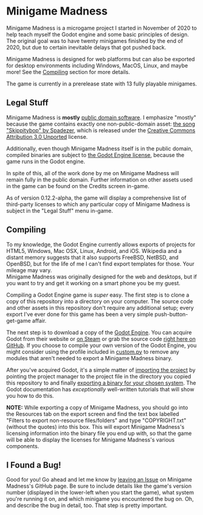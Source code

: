 Minigame Madness
================

Minigame Madness is a microgame project I started in November of 2020 to help
teach myself the Godot engine and some basic principles of design.  The
original goal was to have twenty minigames finished by the end of 2020, but
due to certain inevitable delays that got pushed back.

Minigame Madness is designed for web platforms but can also be exported for
desktop environments including Windows, MacOS, Linux, and maybe more!  See the
[Compiling] section for more details.

[Compiling]: #compiling

The game is currently in a prerelease state with 13 fully playable minigames.

Legal Stuff
-----------

Minigame Madness is **mostly** [public domain software].  I
emphasize "mostly" because the game contains exactly one non-public-domain
asset: [the song "Skippitybop" by Spadezer], which is released under the
[Creative Commons Attribution 3.0 Unported] license.

Additionally, even though Minigame Madness itself is in the public domain,
compiled binaries are subject to [the Godot Engine license], because the game
runs in the Godot engine.

In spite of this, all of the work done by me on Minigame Madness will remain
fully in the public domain.  Further information on other assets used in the
game can be found on the Credits screen in-game.

As of version 0.12.2-alpha, the game will display a comprehensive list of
third-party licenses to which any particular copy of Minigame Madness is
subject in the "Legal Stuff" menu in-game.

[public domain software]: LICENSE

[the song "Skippitybop" by Spadezer]: https://www.newgrounds.com/audio/listen/944805

[Creative Commons Attribution 3.0 Unported]: https://creativecommons.org/licenses/by/3.0/

[the Godot Engine license]: https://godotengine.org/license

Compiling
---------

To my knowledge, the Godot Engine currently allows exports of projects for
HTML5, Windows, Mac OSX, Linux, Android, and iOS.  Wikipedia and a distant
memory suggests that it also supports FreeBSD, NetBSD, and OpenBSD, but for
the life of me I can't find export templates for those.  Your mileage may
vary.  
Minigame Madness was originally designed for the web and desktops, but if you
want to try and get it working on a smart phone you be my guest.

Compiling a Godot Engine game is _super_ easy.  The first step is to clone a
copy of this repository into a directory on your computer.  The source code
and other assets in this repository don't require any additional setup; every
export I've ever done for this game has been a very simple
push-button-get-game affair.

The next step is to download a copy of the [Godot Engine].  You can acquire
Godot from their website or [on Steam] or grab the source code
[right here on GitHub].  If you choose to compile your own version of the
Godot Engine, you might consider using the profile included in [custom.py] to
remove any modules that aren't needed to export a Minigame Madness binary.

[Godot Engine]: https://godotengine.org/

[on Steam]: https://store.steampowered.com/app/404790/Godot_Engine/

[right here on GitHub]: https://github.com/godotengine/godot

[custom.py]: ./custom.py

After you've acquired Godot, it's a simple matter of [importing the project]
by pointing the project manager to the project file in the directory you
copied this repository to and finally
[exporting a binary for your chosen system].  The Godot documentation has
*exceptionally* well-written tutorials that will show you how to do this.

[importing the project]: https://docs.godotengine.org/en/latest/tutorials/editor/project_manager.html#opening-and-importing-projects

[exporting a binary for your chosen system]: https://docs.godotengine.org/en/stable/getting_started/workflow/export/exporting_projects.html#export-menu

**NOTE:** While exporting a copy of Minigame Madness, you should go into the
Resources tab on the export screen and find the text box labelled "Filters to
export non-resource files/folders" and type "COPYRIGHT.txt" (without the
quotes) into this box.  This will export Minigame Madness's licensing
information into the binary file you end up with, so that the game will be
able to display the licenses for Minigame Madness's various components.

I Found a Bug!
--------------

Good for you!  Go ahead and let me know by [leaving an Issue] on Minigame
Madness's GitHub page.  Be sure to include details like the game's version
number (displayed in the lower-left when you start the game), what system
you're running it on, and which minigame you encountered the bug on.  Oh, and
describe the bug in detail, too.  That step is pretty important.

[leaving an Issue]: https://github.com/swashdev/minigame-madness/issues
